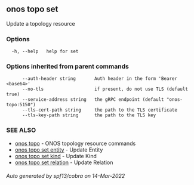 <!--
SPDX-FileCopyrightText: 2019-present Open Networking Foundation <info@opennetworking.org>

SPDX-License-Identifier: Apache-2.0
-->

## onos topo set

Update a topology resource

### Options

```
  -h, --help   help for set
```

### Options inherited from parent commands

```
      --auth-header string       Auth header in the form 'Bearer <base64>'
      --no-tls                   if present, do not use TLS (default true)
      --service-address string   the gRPC endpoint (default "onos-topo:5150")
      --tls-cert-path string     the path to the TLS certificate
      --tls-key-path string      the path to the TLS key
```

### SEE ALSO

* [onos topo](onos_topo.md)	 - ONOS topology resource commands
* [onos topo set entity](onos_topo_set_entity.md)	 - Update Entity
* [onos topo set kind](onos_topo_set_kind.md)	 - Update Kind
* [onos topo set relation](onos_topo_set_relation.md)	 - Update Relation

###### Auto generated by spf13/cobra on 14-Mar-2022
